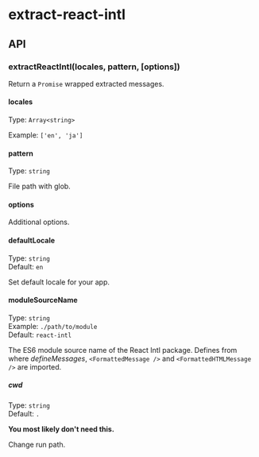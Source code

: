 # extract-react-intl

## API

### extractReactIntl(locales, pattern, [options])

Return a `Promise` wrapped extracted messages.

#### locales

Type: `Array<string>`

Example: `['en', 'ja']`

#### pattern

Type: `string`

File path with glob.

#### options

Additional options.

#### defaultLocale

Type: `string`<br> Default: `en`

Set default locale for your app.

#### moduleSourceName

Type: `string`<br> Example: `./path/to/module` <br> Default: `react-intl`

The ES6 module source name of the React Intl package. Defines from where _defineMessages_, `<FormattedMessage />` and `<FormattedHTMLMessage />` are imported.

##### cwd

Type: `string`<br> Default: `.`

**You most likely don't need this.**

Change run path.
